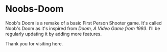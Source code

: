 # Noobs-Doom
Noob's Doom is a remake of a basic First Person Shooter game. It's called Noob's Doom as it's inspired from _Doom, A Video Game from 1993_. I'll be regularly updating it by adding more features.

Thank you for visiting here.
